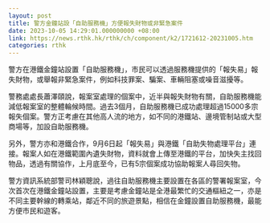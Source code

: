 ```yaml
---
layout: post
title: 警方金鐘站設「自助服務機」方便報失財物或非緊急案件
date: 2023-10-05 14:29:01.000000000 +08:00
link: https://news.rthk.hk/rthk/ch/component/k2/1721612-20231005.htm
categories: rthk
---
```


警方在港鐵金鐘站設置「自助服務機」，市民可以透過服務機提供的「報失易」報失財物，或舉報非緊急案件，例如科技罪案、騙案、車輛阻塞或噪音滋擾等。

警務處處長蕭澤頤說，報案室處理的個案中，近半與報失財物有關，自助服務機能減低報案室的整體輪候時間。過去3個月，自助服務機已成功處理超過15000多宗報失個案。警方正考慮在其他高人流的地方，如不同的港鐵站、邊境管制站或大型商場等，加設自助服務機。

另外，警方亦和港鐵合作，9月6日起「報失易」與港鐵「自助失物處理平台」連接。報案人如在港鐵範圍內遺失財物，資料就會上傳至港鐵的平台，加快失主找回物品，透過有關協作，上月底至今，已有5宗個案成功協助報案人尋回失物。

警方資訊系統部警司林穎聰說，過往自助服務機主要設置在各區的警署報案室，今次首次在港鐵金鐘站設置，主要是考慮金鐘站是全港最繁忙的交通樞紐之一，亦是不同主要幹線的轉乘站，鄰近不同的旅遊景點，相信在金鐘設置自助服務機，最能方便市民和遊客。
